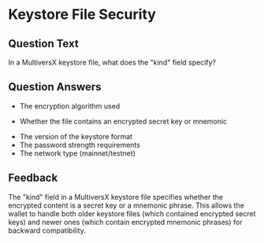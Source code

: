 # Keystore File Security

## Question Text

In a MultiversX keystore file, what does the "kind" field specify?

## Question Answers

- The encryption algorithm used
+ Whether the file contains an encrypted secret key or mnemonic
- The version of the keystore format
- The password strength requirements
- The network type (mainnet/testnet)

## Feedback

The "kind" field in a MultiversX keystore file specifies whether the encrypted content is a secret key or a mnemonic phrase. This allows the wallet to handle both older keystore files (which contained encrypted secret keys) and newer ones (which contain encrypted mnemonic phrases) for backward compatibility.
